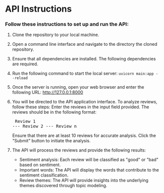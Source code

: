 # **API Instructions**

### Follow these instructions to set up and run the API:

1. Clone the repository to your local machine.

2. Open a command line interface and navigate to the directory the cloned repository.

3. Ensure that all dependencies are installed. The following dependencies are required. 

4. Run the following command to start the local server: `uvicorn main:app --reload`
5. Once the server is running, open your web browser and enter the following URL: http://127.0.0.1:8000
6. You will be directed to the API application interface. To analyze reviews, follow these steps:
     Enter the reviews in the input field provided. The reviews should be in the following format:
          <pre>
          Review 1
          ---
          Review 2
          ---
          Review n
          </pre>
     Ensure that there are at least 10 reviews for accurate analysis.
     Click the "Submit" button to initiate the analysis.
8. The API will process the reviews and provide the following results:
     - Sentiment analysis: Each review will be classified as "good" or "bad" based on sentiment.
     - Important words: The API will display the words that contribute to the sentiment classification.
     - Review themes: The API will provide insights into the underlying themes discovered through topic modeling.
     
